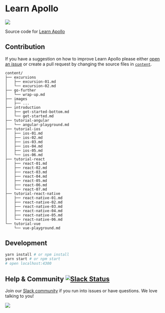 # Learn Apollo

![](https://learnapollo.org/images/twitter.png)

Source code for [Learn Apollo](https://learnapollo.com)

## Contribution

If you have a suggestion on how to improve Learn Apollo please either
[open an issue](https://github.com/learnapollo/learnapollo/issues/new) or create a pull request by changing the source
files in [`content`](https://github.com/learnapollo/learnapollo/tree/master/content).

```
content/
├── excursions
│   ├── excursion-01.md
│   └── excursion-02.md
├── go-further
│   └── wrap-up.md
├── images
│   ├── ...
├── introduction
│   ├── get-started-bottom.md
│   └── get-started.md
├── tutorial-angular
│   └── angular-playground.md
├── tutorial-ios
│   ├── ios-01.md
│   ├── ios-02.md
│   ├── ios-03.md
│   ├── ios-04.md
│   ├── ios-05.md
│   └── ios-06.md
├── tutorial-react
│   ├── react-01.md
│   ├── react-02.md
│   ├── react-03.md
│   ├── react-04.md
│   ├── react-05.md
│   ├── react-06.md
│   └── react-07.md
├── tutorial-react-native
│   ├── react-native-01.md
│   ├── react-native-02.md
│   ├── react-native-03.md
│   ├── react-native-04.md
│   ├── react-native-05.md
│   └── react-native-06.md
└── tutorial-vue
    └── vue-playground.md
```

## Development

```sh
yarn install # or npm install
yarn start # or npm start
# open localhost:4300
```

## Help & Community [![Slack Status](https://slack.graph.cool/badge.svg)](https://slack.graph.cool)

Join our [Slack community](http://slack.graph.cool/) if you run into issues or have questions. We love talking to you!

![](http://i.imgur.com/5RHR6Ku.png)
